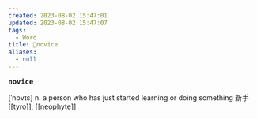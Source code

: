 ```yaml
---
created: 2023-08-02 15:47:01
updated: 2023-08-02 15:47:07
tags:
  - Word
title: 📖novice
aliases:
  - null
---
```


<pre><strong>novice</strong></pre>
[ˈnɒvɪs]
n. a person who has just started learning or doing something 新⼿
[[tyro]], [[neophyte]]
